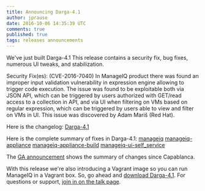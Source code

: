 ```yaml
---
title: Announcing Darga-4.1
author: jprause
date: 2016-10-06 14:35:39 UTC
comments: true
published: true
tags: releases announcements
---
```


We've just built Darga-4.1 This release contains a security fix, bug fixes, numerous UI tweaks, and stabilization.

Security Fix(es):
(CVE-2016-7040) In ManageIQ product there was found an improper input validation vulnerability in expression engine allowing to trigger code execution. The issue was found to be exploitable both via JSON API, which can be triggered by users authorized with GET/read access to a collection in API, and via UI when filtering on VMs based on regular expression, which can be triggered by users able to view and filter on VMs in UI.
This issue was discovered by Adam Mariš (Red Hat).


Here is the changelog:
[Darga-4.1](https://github.com/ManageIQ/manageiq/blob/master/CHANGELOG.md)

Here is the complete summary of fixes in Darga-4.1:
[manageiq](https://github.com/ManageIQ/manageiq/issues?utf8=%E2%9C%93&q=is%3Amerged%20label%3Adarga%2Fbackported%20merged%3A2016-08-08..2016-10-05%20)
[manageiq-appliance](https://github.com/ManageIQ/manageiq-appliance/issues?utf8=%E2%9C%93&q=is%3Amerged%20label%3Adarga%2Fbackported%20merged%3A2016-08-08..2016-10-05%20)
[manageiq-appliance-build](https://github.com/ManageIQ/manageiq-appliance-build/issues?utf8=%E2%9C%93&q=is%3Amerged%20label%3Adarga%2Fbackported%20merged%3A2016-08-08..2016-10-05%20)
[manageiq-ui-self_service](https://github.com/ManageIQ/manageiq-ui-self_service/issues?utf8=%E2%9C%93&q=is%3Amerged%20label%3Adarga%2Fbackported%20merged%3A2016-08-08..2016-10-05%20)

The [GA announcement](http://manageiq.org/blog/2016/06/darga-ga-announcement/)
shows the summary of changes since Capablanca.

With this release we're also introducing a Vagrant image so you can run ManageIQ in a Vagrant box. So, go ahead and [download Darga-4.1](http://manageiq.org/download/).
For questions or support,
[join in on the talk page](http://talk.manageiq.org/).
